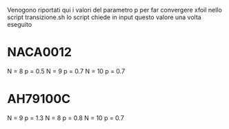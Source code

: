 Venogono riportati qui i valori del parametro p per far convergere xfoil nello script transizione.sh 
lo script chiede in input questo valore una volta eseguito

# NACA0012
N = 8  p = 0.5
N = 9  p = 0.7
N = 10 p = 0.7

# AH79100C
N = 9  p = 1.3
N = 8  p = 0.8
N = 10 p = 0.7

